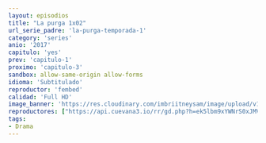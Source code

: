 ```yaml
---
layout: episodios
title: "La purga 1x02"
url_serie_padre: 'la-purga-temporada-1'
category: 'series'
anio: '2017'
capitulo: 'yes'
prev: 'capitulo-1'
proximo: 'capitulo-3'
sandbox: allow-same-origin allow-forms
idioma: 'Subtitulado'
reproductor: 'fembed'
calidad: 'Full HD'
image_banner: 'https://res.cloudinary.com/imbriitneysam/image/upload/v1546545022/reason1-banner-min.jpg'
reproductores: ["https://api.cuevana3.io/rr/gd.php?h=ek5lbm9xYWNrS0xJMVp5b21KREk0dFBLbjVkaHhkRGdrOG1jbnBpUnhhS1YySlNsZkpuRjJNcThkNEZwMXRuaHQ1Vm1obmZVbHN2RDA2Q0twdE8xN05xU3FadVkyUT09"]
tags:
- Drama
---
```











